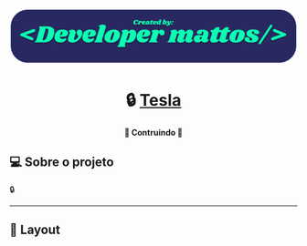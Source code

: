 <h1 align="center">
    <img width="500px" src="readme/Logo Ingles.png" />
</h1>


<h1 align="center">
     🔒 <a href="#"> Tesla </a>
</h1>

<h4 align="center">
	🚧   Contruindo  🚧
</h4>




## 💻 Sobre o projeto

🔒 

---

## 🎨 Layout

<!-- <p align="center">
  <img src="" width="200px">

  <img  src="" width="200px">
</p> -->
